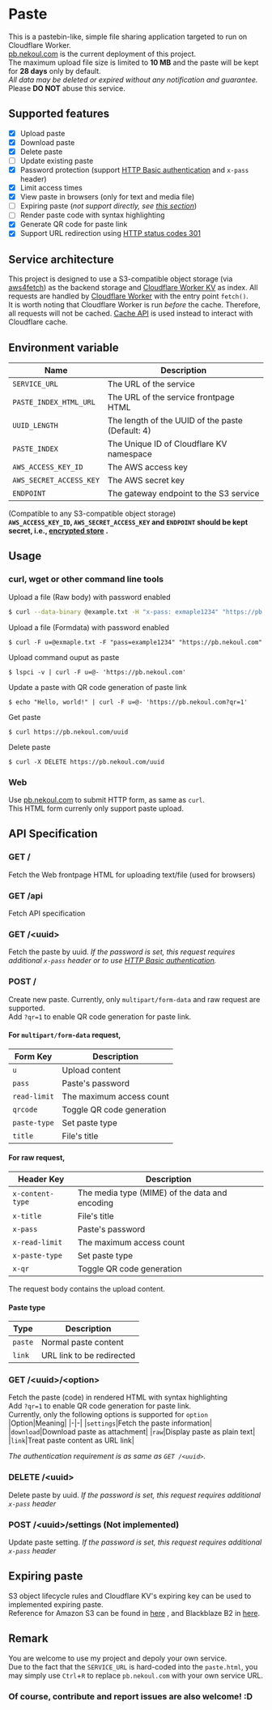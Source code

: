 # Paste

This is a pastebin-like, simple file sharing application targeted to run on Cloudflare Worker.  
[pb.nekoul.com](http://pb.nekoul.com) is the current deployment of this project.  
The maximum upload file size is limited to **10 MB** and the paste will be kept for **28 days** only by default.  
*All data may be deleted or expired without any notification and guarantee.*  
Please **DO NOT** abuse this service.

## Supported features

- [x] Upload paste
- [x] Download paste
- [x] Delete paste
- [ ] Update existing paste
- [x] Password protection (support [HTTP Basic authentication](https://en.wikipedia.org/wiki/Basic_access_authentication) and `x-pass` header)
- [x] Limit access times
- [x] View paste in browsers (only for text and media file)
- [ ] Expiring paste (*not support directly, see [this section](#expiring-paste)*)
- [ ] Render paste code with syntax highlighting
- [x] Generate QR code for paste link
- [x] Support URL redirection using [HTTP status codes 301](https://en.wikipedia.org/wiki/URL_redirection#HTTP_status_codes_3xx)

## Service architecture

This project is designed to use a S3-compatible object storage (via [aws4fetch](https://github.com/mhart/aws4fetch)) as the backend storage
and [Cloudflare Worker KV](https://developers.cloudflare.com/workers/runtime-apis/kv) as index.
All requests are handled by [Cloudflare Worker](https://developers.cloudflare.com/workers) with the entry point `fetch()`.  
It is worth noting that Cloudflare Worker is run *before* the cache. Therefore, all requests will not be cached.
[Cache API](https://developers.cloudflare.com/workers/runtime-apis/cache/) is used instead to interact with Cloudflare cache.

## Environment variable

|Name|Description|
|-|-|
|`SERVICE_URL`|The URL of the service|
|`PASTE_INDEX_HTML_URL`|The URL of the service frontpage HTML|
|`UUID_LENGTH`|The length of the UUID of the paste (Default: 4)|
|`PASTE_INDEX`|The Unique ID of Cloudflare KV namespace|
|`AWS_ACCESS_KEY_ID`|The AWS access key|
|`AWS_SECRET_ACCESS_KEY`|The AWS secret key|
|`ENDPOINT`|The gateway endpoint to the S3 service|

(Compatible to any S3-compatible object storage)  
**`AWS_ACCESS_KEY_ID`, `AWS_SECRET_ACCESS_KEY` and `ENDPOINT` should be kept secret,
i.e., [encrypted store](https://developers.cloudflare.com/workers/platform/environment-variables/#adding-secrets-via-wrangler)
.**

## Usage

### **curl, wget or other command line tools**

Upload a file (Raw body) with password enabled

```sh
$ curl --data-binary @example.txt -H "x-pass: exmaple1234" "https://pb.nekoul.com"
```

Upload a file (Formdata) with password enabled

```shell
$ curl -F u=@exmaple.txt -F "pass=example1234" "https://pb.nekoul.com"
```

Upload command ouput as paste

```shell
$ lspci -v | curl -F u=@- 'https://pb.nekoul.com'
```

Update a paste with QR code generation of paste link

```shell
$ echo "Hello, world!" | curl -F u=@- 'https://pb.nekoul.com?qr=1'
```

Get paste

```shell
$ curl https://pb.nekoul.com/uuid
```

Delete paste

```shell
$ curl -X DELETE https://pb.nekoul.com/uuid
```

### **Web**

Use [pb.nekoul.com](https://pb.nekoul.com) to submit HTTP form, as same as `curl`.  
This HTML form currenly only support paste upload.

## API Specification

### GET /

Fetch the Web frontpage HTML for uploading text/file (used for browsers)

### GET /api

Fetch API specification

### GET /\<uuid\>

Fetch the paste by uuid. *If the password is set, this request requires additional `x-pass` header or to
use [HTTP Basic authentication](https://en.wikipedia.org/wiki/Basic_access_authentication).*

### POST /

Create new paste. Currently, only `multipart/form-data` and raw request are supported.  
Add `?qr=1` to enable QR code generation for paste link.

#### For `multipart/form-data` request,

|Form Key|Description|
|-|-|
|`u`|Upload content|
|`pass`|Paste's password|
|`read-limit`|The maximum access count|
|`qrcode`|Toggle QR code generation|
|`paste-type`|Set paste type|
|`title`|File's title|

#### For raw request,

|Header Key|Description|
|-|-|
|`x-content-type`|The media type (MIME) of the data and encoding|
|`x-title`|File's title|
|`x-pass`|Paste's password|
|`x-read-limit`|The maximum access count|
|`x-paste-type`|Set paste type|
|`x-qr`|Toggle QR code generation|

The request body contains the upload content.

#### Paste type

|Type|Description|
|-|-|
|`paste`|Normal paste content|
|`link`|URL link to be redirected|

### GET /\<uuid\>/\<option\>

Fetch the paste (code) in rendered HTML with syntax highlighting  
Add `?qr=1` to enable QR code generation for paste link.  
Currently, only the following options is supported for `option`
|Option|Meaning|
|-|-|
|`settings`|Fetch the paste information|
|`download`|Download paste as attachment|
|`raw`|Display paste as plain text|
|`link`|Treat paste content as URL link|

*The authentication requirement is as same as `GET /<uuid>`.*

### DELETE /\<uuid\>

Delete paste by uuid. *If the password is set, this request requires additional `x-pass` header*

### POST /\<uuid\>/settings (Not implemented)

Update paste setting. *If the password is set, this request requires additional `x-pass` header*

## Expiring paste

S3 object lifecycle rules and Cloudflare KV's expiring key can be used to implemented expiring paste.  
Reference for Amazon S3 can be found in [here](https://docs.aws.amazon.com/AmazonS3/latest/userguide/object-lifecycle-mgmt.html)
, and Blackblaze B2 in [here](https://www.backblaze.com/b2/docs/lifecycle_rules.html).

## Remark

You are welcome to use my project and depoly your own service.  
Due to the fact that the `SERVICE_URL` is hard-coded into the `paste.html`,
you may simply use `Ctrl`+`R` to replace `pb.nekoul.com` with your own service URL.  

### Of course, contribute and report issues are also welcome! \:D